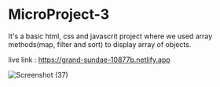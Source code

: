 # MicroProject-3



It's a basic html, css and javascrit project where we used array methods(map, filter and sort) to display array of objects.

live link : https://grand-sundae-10877b.netlify.app





![Screenshot (37)](https://github.com/Ashh21/MicroProject-3/assets/106957781/0b63616a-2d73-472f-bf5a-7a52bd6c01c6)
